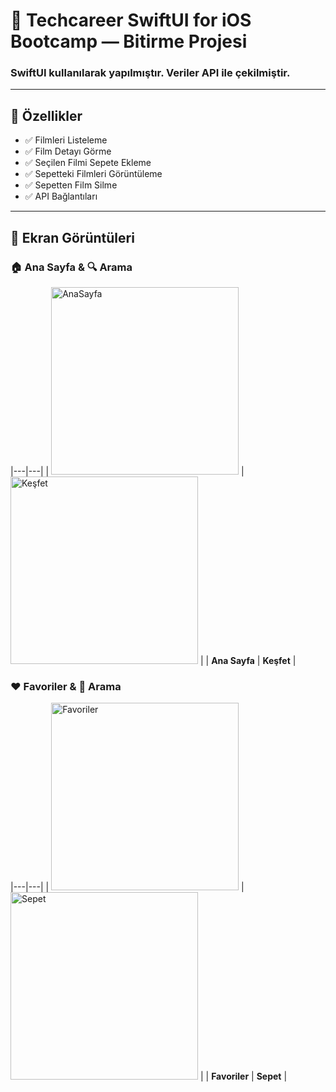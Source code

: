 # 📱 Techcareer SwiftUI for iOS Bootcamp — Bitirme Projesi
### SwiftUI kullanılarak yapılmıştır. Veriler API ile çekilmiştir.

---

## 🎯 Özellikler
- ✅ Filmleri Listeleme
- ✅ Film Detayı Görme
- ✅ Seçilen Filmi Sepete Ekleme
- ✅ Sepetteki Filmleri Görüntüleme
- ✅ Sepetten Film Silme
- ✅ API Bağlantıları

---

## 🧩 Ekran Görüntüleri

### 🏠 Ana Sayfa & 🔍 Arama
<p align="center">

|---|---|
| <img src="https://github.com/user-attachments/assets/f39e3b36-affa-471d-bf51-41424005c30b" width="300" alt="AnaSayfa"> | <img src="https://github.com/user-attachments/assets/40badc72-2eec-4e49-b1ab-629b62c0d4d9" width="300" alt="Keşfet"> |
| **Ana Sayfa** | **Keşfet** |

</p>

### ❤️ Favoriler & 🛒 Arama
<p align="center">

|---|---|
| <img src="https://github.com/user-attachments/assets/ac931b91-db6d-40a1-a801-de5009c15835" width="300" alt="Favoriler"> | <img src="https://github.com/user-attachments/assets/9b5c529a-9e01-4dd1-bc9a-2c67a665e7ee" width="300" alt="Sepet"> |
| **Favoriler** | **Sepet** |

</p>

